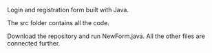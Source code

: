 Login and registration form built with Java.

The src folder contains all the code.

Download the repository and run NewForm.java.
All the other files are connected further. 
